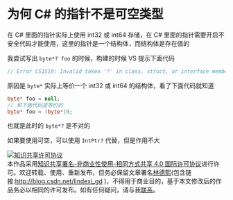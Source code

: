 # 为何 C# 的指针不是可空类型

在 C# 里面的指针实际上使用 int32 或 int64 存储，在 C# 里面的指针需要开启不安全代码才能使用，这里的指针是一个结构体，而结构体是存在值的

<!--more-->
<!-- 发布 -->

我尝试写出 `byte*? foo` 的时候，构建的时候 VS 提示下面代码

```csharp
// Error CS1519: Invalid token '?' in class, struct, or interface member declaration
```

原因是 `byte*` 实际上等价一个 int32 或 int64 的结构体，看了下面代码就知道

```csharp
byte* foo = null;
// 和下面代码是等价的
byte* foo = (byte*)0;
```

也就是此时的 `byte*?` 是不对的

如果要使用可空，可以使用 `IntPtr?` 代替，但是作用不大

<a rel="license" href="http://creativecommons.org/licenses/by-nc-sa/4.0/"><img alt="知识共享许可协议" style="border-width:0" src="https://licensebuttons.net/l/by-nc-sa/4.0/88x31.png" /></a><br />本作品采用<a rel="license" href="http://creativecommons.org/licenses/by-nc-sa/4.0/">知识共享署名-非商业性使用-相同方式共享 4.0 国际许可协议</a>进行许可。欢迎转载、使用、重新发布，但务必保留文章署名[林德熙](http://blog.csdn.net/lindexi_gd)(包含链接:http://blog.csdn.net/lindexi_gd )，不得用于商业目的，基于本文修改后的作品务必以相同的许可发布。如有任何疑问，请与我[联系](mailto:lindexi_gd@163.com)。

